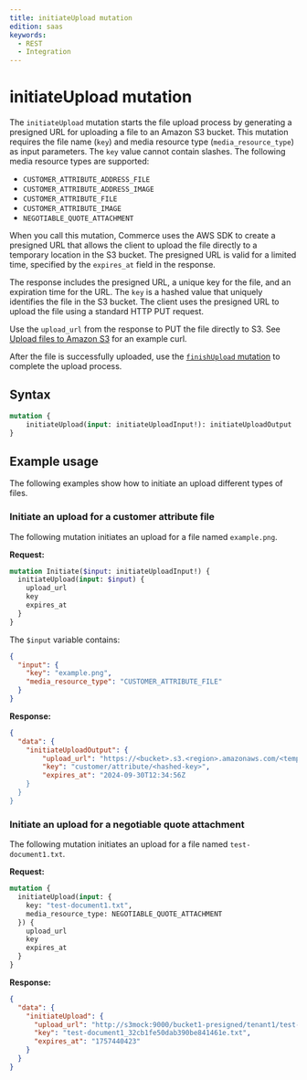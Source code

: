 ```yaml
---
title: initiateUpload mutation
edition: saas
keywords:
  - REST
  - Integration
---
```


# initiateUpload mutation

The `initiateUpload` mutation starts the file upload process by generating a presigned URL for uploading a file to an Amazon S3 bucket. This mutation requires the file name (`key`) and media resource type (`media_resource_type`) as input parameters. The `key` value cannot contain slashes. The following media resource types are supported:

* `CUSTOMER_ATTRIBUTE_ADDRESS_FILE`
* `CUSTOMER_ATTRIBUTE_ADDRESS_IMAGE`
* `CUSTOMER_ATTRIBUTE_FILE`
* `CUSTOMER_ATTRIBUTE_IMAGE`
* `NEGOTIABLE_QUOTE_ATTACHMENT`

When you call this mutation, Commerce uses the AWS SDK to create a presigned URL that allows the client to upload the file directly to a temporary location in the S3 bucket. The presigned URL is valid for a limited time, specified by the `expires_at` field in the response.

The response includes the presigned URL, a unique key for the file, and an expiration time for the URL. The `key` is a hashed value that uniquely identifies the file in the S3 bucket. The client uses the presigned URL to upload the file using a standard HTTP PUT request.

Use the `upload_url` from the response to PUT the file directly to S3. See [Upload files to Amazon S3](../index.md) for an example curl.

After the file is successfully uploaded, use the [`finishUpload` mutation](finish-upload.md) to complete the upload process.

## Syntax

```graphql
mutation {
    initiateUpload(input: initiateUploadInput!): initiateUploadOutput
}
```

<!--
## Reference

The [`initiateUpload`](https://developer.adobe.com/commerce/services/graphql/reference/saas-api/index.html#mutation-initiateUpload) reference provides detailed information about the types and fields defined in this mutation.
-->

## Example usage

The following examples show how to initiate an upload different types of files.

### Initiate an upload for a customer attribute file

The following mutation initiates an upload for a file named `example.png`.

**Request:**

```graphql
mutation Initiate($input: initiateUploadInput!) {
  initiateUpload(input: $input) {
    upload_url
    key
    expires_at
  }
}
```

The `$input` variable contains:

```json
{
  "input": {
    "key": "example.png",
    "media_resource_type": "CUSTOMER_ATTRIBUTE_FILE"
  }
}
```

**Response:**

```json
{
  "data": {
    "initiateUploadOutput": {
        "upload_url": "https://<bucket>.s3.<region>.amazonaws.com/<temp-location>?X-Amz-Algorithm=AWS4-HMAC-SHA256&X-Amz-Credential=<value>...",
        "key": "customer/attribute/<hashed-key>",
        "expires_at": "2024-09-30T12:34:56Z
    }
  }
}
```

### Initiate an upload for a negotiable quote attachment

The following mutation initiates an upload for a file named `test-document1.txt`.

**Request:**

```graphql
mutation {
  initiateUpload(input: {
    key: "test-document1.txt",
    media_resource_type: NEGOTIABLE_QUOTE_ATTACHMENT
  }) {
    upload_url
    key
    expires_at
  }
}
```

**Response:**

```json
{
  "data": {
    "initiateUpload": {
      "upload_url": "http://s3mock:9000/bucket1-presigned/tenant1/test-document1_32cb1fe50dab390be841461e.txt?X-Amz-Content-Sha256=UNSIGNED-PAYLOAD&X-Amz-Algorithm=AWS4-HMAC-SHA256&X-Amz-Credential=AKIAIOSFODNN7EXAMPLE%2F20250909%2Feu-west-1%2Fs3%2Faws4_request&X-Amz-Date=20250909T160343Z&X-Amz-SignedHeaders=host&X-Amz-Expires=6600&X-Amz-Signature=5bc33cbdb2c93680a64dd9ef49d62ef34250faaafae1c6b0c17ac493f65b112d",
      "key": "test-document1_32cb1fe50dab390be841461e.txt",
      "expires_at": "1757440423"
    }
  }
}
```
